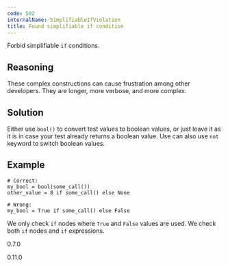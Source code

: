 ```yaml
---
code: 502
internalName: SimplifiableIfViolation
title: Found simplifiable if condition
---
```


Forbid simplifiable `if` conditions.

## Reasoning
These complex constructions can cause frustration among other
developers. They are longer, more verbose, and more complex.

## Solution
Either use `bool()` to convert test values to boolean values, or
just leave it as it is in case your test already returns a boolean
value. Use can also use `not` keyword to switch boolean values.

## Example

    # Correct:
    my_bool = bool(some_call())
    other_value = 8 if some_call() else None
    
    # Wrong:
    my_bool = True if some_call() else False

We only check `if` nodes where `True` and `False` values are used. We
check both `if` nodes and `if` expressions.

<div class="versionadded">

0.7.0

</div>

<div class="versionchanged">

0.11.0

</div>